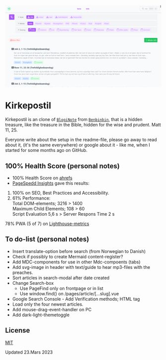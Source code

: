 ![Kirkepostil](https://raw.githubusercontent.com/lovkyndig/kirkepostille/main/public/preview.png)

# Kirkepostil
Kirkepostil is an clone of [`BlogiNote`](https://github.com/Benbinbin/BlogiNote) from [`Benbinbin`](https://github.com/Benbinbin), that is a hidden treasure, like the treasure in the Bible, hidden for the wise and prudent. Matt 11, 25.

Everyone write about the setup in the readme-file, please go away to read about it, (it's the same everywhere) or google about it - like me, when I started for some months ago on GitHub.

## 100% Health Score (personal notes)
- 100% Health Score on [ahrefs](https://app.ahrefs.com/)
- [PageSpedd Insights](https://pagespeed.web.dev/analysis/https-kirkepostille-vercel-app/fqtfg45wc0?form_factor=mobile) gave this results:
 1. 100% on SEO, Best Practices and Accessibility.
 2. 61% Performance:  
  Total DOM-elements; 3216 > 1400  
  Maximum Child Elements; 108 > 60  
  Script Evaluation 5,6 s > 
  Server Respons Time 2 s

78% PWA (5 of 7) on [Lighthouse-metrics](https://lighthouse-metrics.com/lighthouse/checks/d43e16e1-4077-4160-82e5-9ef5b02cc973) 

## To do-list (personal notes)
- Insert translate-option before search (from Norwegian to Danish)
- Check if possibly to create Mermaid content-register?
- Add MDC-components for use in other Mdc-compoents (tabs)
- Add svg-image in header with text/guide to hear mp3-files with the preaches.
- Sort articles in search-modal after date created
- Change Search-box
  - Use PageFind only on frontpage or in list
  - Use window.find() on /pages/article/[...slug].vue
- Google Search Console - Add Verification methods; HTML tag
- Load only the four newest articles.
- Add mouse-drag-event-handler on PC
- Add dark-light-themetoggle

## License
[MIT](./LICENSE)

Updated 23.Mars 2023